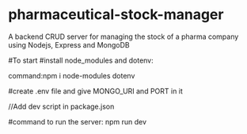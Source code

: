 # pharmaceutical-stock-manager
A backend CRUD server for managing the stock of a pharma company using Nodejs, Express and MongoDB

#To start
#install node_modules and dotenv:

command:npm i node-modules dotenv

#create .env file and give MONGO_URI and PORT in it

//Add dev script in package.json

#command to run the server:
npm run dev 


